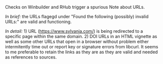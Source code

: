 Checks on Winbuilder and RHub trigger a spurious Note about URLs.

_In brief:_ the URLs flagegd under "Found the following (possibly) invalid URLs:" are valid and functioning.

_In detail:_ 1) URL (https://www.sylvania.com/) is being redirected to a specific page within the same domain. 2) DOI URLs in an HTML vignette as well as some other URLs that open in a browser without problem either intermitently time out or report key or signature errors from libcurl. It seems to me preferable to retain the links as they are as they are valid and needed as references to sources.
